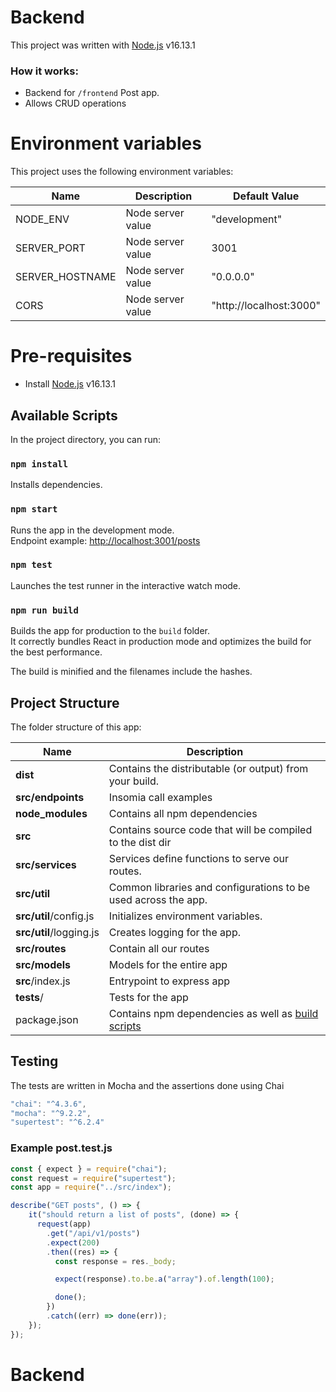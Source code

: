 # Backend

This project was written with [Node.js](https://nodejs.org/en/) v16.13.1

### How it works:


* Backend for `/frontend` Post app.
* Allows CRUD operations 


# Environment variables
This project uses the following environment variables:

| Name                          | Description                         | Default Value                                  |
| ----------------------------- | ------------------------------------| -----------------------------------------------|
|NODE_ENV           | Node server value            | "development"      |
|SERVER_PORT           | Node server value            | 3001      |
|SERVER_HOSTNAME           | Node server value            | "0.0.0.0"      |
|CORS           | Node server value            | "http://localhost:3000"      |


# Pre-requisites
- Install [Node.js](https://nodejs.org/en/) v16.13.1

## Available Scripts

In the project directory, you can run:

### `npm install`

Installs dependencies.

### `npm start`

Runs the app in the development mode.\
Endpoint example: [http://localhost:3001/posts](http://localhost:3001/posts)

### `npm test`

Launches the test runner in the interactive watch mode.

### `npm run build`

Builds the app for production to the `build` folder.\
It correctly bundles React in production mode and optimizes the build for the best performance.

The build is minified and the filenames include the hashes.


## Project Structure
The folder structure of this app:

| Name | Description |
| ------------------------ | --------------------------------------------------------------------------------------------- |
| **dist**                 | Contains the distributable (or output) from your build.  |
| **src/endpoints**      | Insomia call examples 
| **node_modules**         | Contains all  npm dependencies                                                            |
| **src**                  | Contains  source code that will be compiled to the dist dir                               |
| **src/services**      | Services define functions to serve our routes. 
| **src/util**              | Common libraries and configurations to be used across the app.  
| **src/util**/config.js              | Initializes environment variables.  
| **src/util**/logging.js              | Creates logging for the app.  
| **src/routes**           | Contain all our routes                      
| **src/models**           | Models for the entire app 
| **src**/index.js         | Entrypoint to express app                                                               |
| **tests**/         | Tests for the app           
| package.json             | Contains npm dependencies as well as [build scripts](#what-if-a-library-isnt-on-definitelytyped)   | tsconfig.json            | Config settings for compiling source code only written in TypeScript    


## Testing
The tests are  written in Mocha and the assertions done using Chai

``` ts
"chai": "^4.3.6",
"mocha": "^9.2.2",
"supertest": "^6.2.4"
```

### Example post.test.js
``` ts
const { expect } = require("chai");
const request = require("supertest");
const app = require("../src/index");

describe("GET posts", () => {
    it("should return a list of posts", (done) => {
      request(app)
        .get("/api/v1/posts")
        .expect(200)
        .then((res) => {
          const response = res._body;

          expect(response).to.be.a("array").of.length(100);

          done();
        })
        .catch((err) => done(err));
    });
});
```

# Backend

